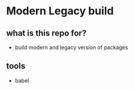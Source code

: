 # Modern Legacy build

## what is this repo for?

-   build modern and legacy version of packages

## tools

-   babel
